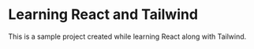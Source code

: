 # Learning React and Tailwind

This is a sample project created while learning React along with Tailwind.


